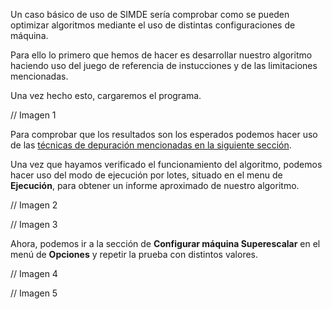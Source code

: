 Un caso básico de uso de SIMDE sería comprobar como se pueden optimizar algoritmos mediante el uso de distintas configuraciones de máquina.

Para ello lo primero que hemos de hacer es desarrollar nuestro algoritmo haciendo uso del juego de referencia de instucciones y de las limitaciones mencionadas.

Una vez hecho esto, cargaremos el programa.

// Imagen 1

Para comprobar que los resultados son los esperados podemos hacer uso de las [técnicas de depuración mencionadas en la siguiente sección](./debugging.md).

Una vez que hayamos verificado el funcionamiento del algoritmo, podemos hacer uso del modo de ejecución por lotes, situado en el menu de **Ejecución**, para obtener un informe aproximado de nuestro algoritmo.

// Imagen 2

// Imagen 3

Ahora, podemos ir a la sección de **Configurar máquina Superescalar** en el menú de **Opciones** y repetir la prueba con distintos valores.

// Imagen 4 

// Imagen 5